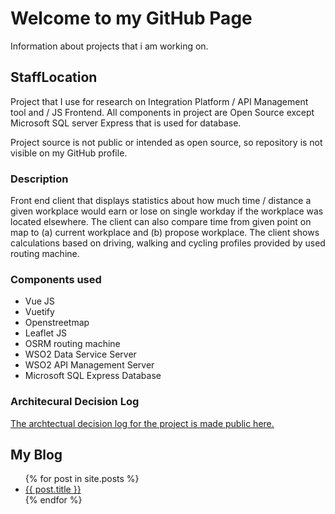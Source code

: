 # Welcome to my GitHub Page

Information about projects that i am working on.

## StaffLocation
Project that I use for research on Integration Platform / API Management tool and / JS Frontend.
All components in project are Open Source except Microsoft SQL server Express that is used for database.

Project source is not public or intended as open source, so repository is not visible on my GitHub profile.

### Description
Front end client that displays statistics about how much time / distance a given workplace would earn or lose on single workday if the workplace was located elsewhere.
The client can also compare time from given point on map to (a) current workplace and (b) propose workplace.
The client shows calculations based on driving, walking and cycling profiles provided by used routing machine.

### Components used
* Vue JS
* Vuetify 
* Openstreetmap
* Leaflet JS
* OSRM routing machine
* WSO2 Data Service Server
* WSO2 API Management Server
* Microsoft SQL Express Database

### Architecural Decision Log
[The archtectual decision log for the project is made public here.](/docs/adr/index)

## My Blog
<ul>
  {% for post in site.posts %}
    <li>
      <a href="{{ post.url }}">{{ post.title }}</a>
    </li>
  {% endfor %}
</ul>
